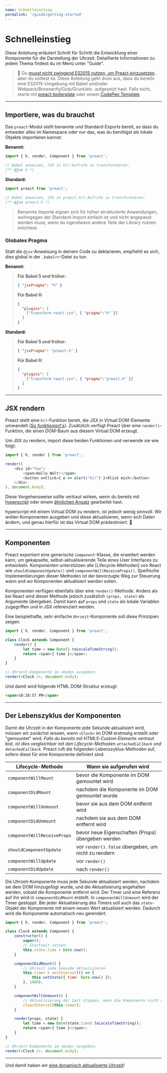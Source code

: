 ```yaml
---
name: Schnelleinstieg
permalink: '/guide/getting-started'
---
```


# Schnelleinstieg

Diese Anleitung erläutert Schritt für Schritt die Entwicklung einer Komponente für die Darstellung der Uhrzeit. Detaillierte Informationen zu jedem Thema findest du im Menü unter "Guide".


> :information_desk_person: Du [_musst nicht_ zwingend ES2015 nutzen, um  Preact einzusetzen](https://github.com/developit/preact-without-babel)... aber du solltest es. Diese Anleitung geht dvon aus, dass du bereits eine ES2015-Umgebung mit Babel und/oder Webpack/Browserify/Gulp/Grunt/etc. aufgesetzt hast. Falls nicht, starte mit [preact-boilerplate] oder einem [CodePen Template](http://codepen.io/developit/pen/pgaROe?editors=0010).


---


## Importiere, was du brauchst

Das `preact`-Modul stellt benannte und Standard-Exports bereit, so dass du entweder alles im Namespace oder nur das, was du benötigst als lokale Objekte importieren kannst:

**Benannt:**

```js
import { h, render, Component } from 'preact';

// Babel anweisen, JSX in h()-Aufrufe zu transformieren:
/** @jsx h */
```

**Standard:**

```js
import preact from 'preact';

// Babel anweisen, JSX in preact.h()-Aufrufe zu transformieren:
/** @jsx preact.h */
```

> Benannte Importe eignen sich für höher strukturierte Anwendungen, wohingegen der Standard-Import einfach ist und nicht angepasst werden muss, wenn du irgendwann andere Teile der Library nutzen möchtest.

### Globales Pragma

Statt die `@jsx`-Anweisung in deinem Code zu deklarieren, empfiehlt es sich, dies global in der `.babelrc`-Datei zu tun.

**Benannt:**
>**Für Babel 5 und früher:**
>
> ```json
> { "jsxPragma": "h" }
> ```
>
> **Für Babel 6:**
>
> ```json
> {
>   "plugins": [
>     ["transform-react-jsx", { "pragma":"h" }]
>   ]
> }
> ```

**Standard:**
>**Für Babel 5 und früher:**
>
> ```json
> { "jsxPragma": "preact.h" }
> ```
>
> **Für Babel 6:**
>
> ```json
> {
>   "plugins": [
>     ["transform-react-jsx", { "pragma":"preact.h" }]
>   ]
> }
> ```

---


## JSX rendern

Preact stellt eine `h()`-Funktion bereit, die JSX in Virtual DOM-Elemente umwandelt _([So funktioniert's](http://jasonformat.com/wtf-is-jsx))_. Zusätzlich verfügt Preact über eine `render()`-Funktion, die einen DOM-Baum aus diesem Virtual DOM erzeugt.

Um JSX zu rendern, import diese beiden Funktionen und verwende sie wie folgt:

```js
import { h, render } from 'preact';

render((
	<div id="foo">
		<span>Hallo Welt!</span>
		<button onClick={ e => alert("hi!") }>Klick mich</button>
	</div>
), document.body);
```

Diese Vorgehensweise sollte vertraut wirken, wenn du bereits mit [hyperscript] oder einem [ähnlichen Ansatz](https://github.com/developit/vhtml) gearbeitet hast.

hyperscript mit einem Virtual DOM zu rendern, ist jedoch wenig sinnvoll. Wir wollen Komponenten ausgeben und diese aktualisieren, wenn sich Daten ändern, und genau hierfür ist das Virtual DOM prädestiniert. :star2:


---


## Komponenten

Preact exportiert eine generische `Component`-Klasse, die erweitert werden kann, um gekapselte, selbst-aktualisierende Teile eines User Interfaces zu entwickeln. Komponenten unterstützen alle [Lifecycle-Methoden] von React wie `shouldComponentUpdate()` und `componentWillReceiveProps()`.  Speifische Implementierungen dieser Methoden ist der bevorzugte Weg zur Steuerung _wann_ and _wo_ Komponenten aktualisiert werden sollen.

Komponenten verfügen ebenfalls über eine `render()`-Methode. Anders als bei React wird dieser Methode jedoch zusätzlich `(props, state)` als Argumente übergeben. Damit kann auf `props` und `state` als lokale Variablen zugegriffen und in JSX referenziert werden.

Eine beispielhafte, sehr einfache `Uhrzeit`-Komponente soll diese Prinzipien zeigen:

```js
import { h, render, Component } from 'preact';

class Clock extends Component {
	render() {
		let time = new Date().toLocaleTimeString();
		return <span>{ time }</span>;
	}
}

// Uhrzeit-Komponente im <body> ausgeben:
render(<Clock />, document.body);
```


Und damit wird folgende HTML DOM-Struktur erzeugt:

```html
<span>10:28:57 PM</span>
```


---


## Der Lebenszyklus der Komponenten

Damit die Uhrzeit in der Komponente jede Sekunde aktualisiert wird, müssen wir zunächst wissen, wann `<Clock>` im DOM erstmalig erstellt oder "gemountet" wird. _Falls du bereits mit HTML5-Custom Elements vertraut bist, ist dies vergleichbar mit den Lifecycle-Methoden `attachedCallback` und `detachedCallback`._ Preact ruft die folgenden Lebenszyklus-Methoden auf, sofern diese für eine Komponente definiert sind:

| Lifecycle-Methode        | Wann sie aufgerufen wird                         |
|-----------------------------|--------------------------------------------------|
| `componentWillMount`        | bevor die Komponente im DOM gemountet wird       |
| `componentDidMount`         | nachdem die Komponente im DOM gemountet wurde    |
| `componentWillUnmount`      | bevor sie aus dem DOM entfernt wird              |
| `componentDidUnmount`       | nachdem sie aus dem DOM entfernt wird            |
| `componentWillReceiveProps` | bevor neue Eigenschaften (Props) übergeben werden|
| `shouldComponentUpdate`     | vor `render()`. `false` übergeben, um nicht zu rendern |
| `componentWillUpdate`       | vor `render()`                                   |
| `componentDidUpdate`        | nach `render()`                                  |


Die Uhrzeit-Komponente muss jede Sekunde aktualisiert werden, nachdem sie dem DOM hinzugefügt wurde, und die Aktualisierung angehalten werden, sobald die Komponente entfernt wird.
Der Timer und eine Referenz auf ihn wird in `componentDidMount` erstellt. In `componentWillUnmount` wird der Timer gestoppt. Bei jeder Aktualisierung des Timers soll auch das `state`-Objekt der Komponente mit einem neuen Wert aktualisiert werden. Dadurch wird die Komponente automatisch neu gerendert.

```js
import { h, render, Component } from 'preact';

class Clock extends Component {
	constructor() {
		super();
		// Startzeit setzen:
		this.state.time = Date.now();
	}

	componentDidMount() {
		// Uhrzeit jede Sekunde aktualisieren
		this.timer = setInterval(() => {
			this.setState({ time: Date.now() });
		}, 1000);
	}

	componentWillUnmount() {
		// Aktualisierung der Zeit stoppen, wenn die Komponente nicht mehr ausgegeben wird
		clearInterval(this.timer);
	}

	render(props, state) {
		let time = new Date(state.time).toLocaleTimeString();
		return <span>{ time }</span>;
	}
}

// Uhrzeit-Komponente im <body> ausgeben:
render(<Clock />, document.body);
```


---


Und damit haben wir [eine dynamisch aktualisierte Uhrzeit](http://jsfiddle.net/developit/u9m5x0L7/embedded/result,js/)!



[preact-boilerplate]: https://github.com/developit/preact-boilerplate
[hyperscript]: https://github.com/dominictarr/hyperscript
